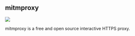 ## mitmproxy

![](https://mitmproxy.org/screenshot.png)

mitmproxy is a free and open source interactive HTTPS proxy.
